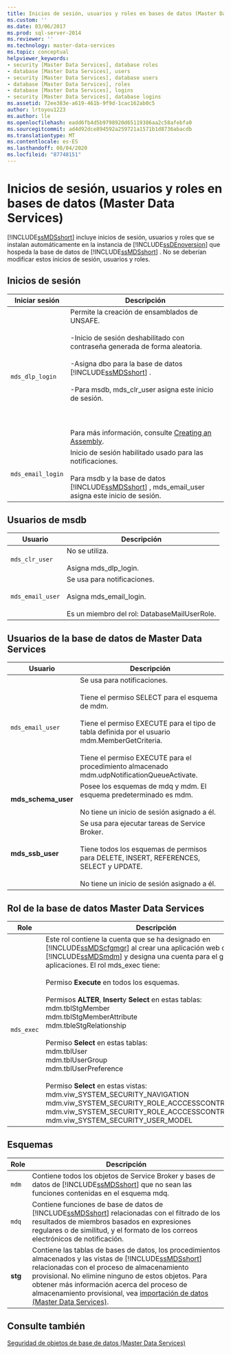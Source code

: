 ```yaml
---
title: Inicios de sesión, usuarios y roles en bases de datos (Master Data Services) | Microsoft Docs
ms.custom: ''
ms.date: 03/06/2017
ms.prod: sql-server-2014
ms.reviewer: ''
ms.technology: master-data-services
ms.topic: conceptual
helpviewer_keywords:
- security [Master Data Services], database roles
- database [Master Data Services], users
- security [Master Data Services], database users
- database [Master Data Services], roles
- database [Master Data Services], logins
- security [Master Data Services], database logins
ms.assetid: 72ee383e-a619-461b-9f9d-1cac162ab0c5
author: lrtoyou1223
ms.author: lle
ms.openlocfilehash: eadd6fb4d5b9798920d65119386aa2c58afebfa0
ms.sourcegitcommit: ad4d92dce894592a259721a1571b1d8736abacdb
ms.translationtype: MT
ms.contentlocale: es-ES
ms.lasthandoff: 08/04/2020
ms.locfileid: "87748151"
---
```

# <a name="database-logins-users-and-roles-master-data-services"></a>Inicios de sesión, usuarios y roles en bases de datos (Master Data Services)
  [!INCLUDE[ssMDSshort](../includes/ssmdsshort-md.md)] incluye inicios de sesión, usuarios y roles que se instalan automáticamente en la instancia de [!INCLUDE[ssDEnoversion](../includes/ssdenoversion-md.md)] que hospeda la base de datos de [!INCLUDE[ssMDSshort](../includes/ssmdsshort-md.md)] . No se deberían modificar estos inicios de sesión, usuarios y roles.  
  
## <a name="logins"></a>Inicios de sesión  
  
|Iniciar sesión|Descripción|  
|-----------|-----------------|  
|`mds_dlp_login`|Permite la creación de ensamblados de UNSAFE.<br /><br /> -Inicio de sesión deshabilitado con contraseña generada de forma aleatoria.<br /><br /> -Asigna dbo para la base de datos [!INCLUDE[ssMDSshort](../includes/ssmdsshort-md.md)] .<br /><br /> -Para msdb, mds_clr_user asigna este inicio de sesión.<br /><br /> <br /><br /> Para más información, consulte [Creating an Assembly](../relational-databases/clr-integration/assemblies/creating-an-assembly.md).|  
|`mds_email_login`|Inicio de sesión habilitado usado para las notificaciones.<br /><br /> Para msdb y la base de datos [!INCLUDE[ssMDSshort](../includes/ssmdsshort-md.md)] , mds_email_user asigna este inicio de sesión.|  
  
## <a name="msdb-users"></a>Usuarios de msdb  
  
|Usuario|Descripción|  
|----------|-----------------|  
|`mds_clr_user`|No se utiliza.<br /><br /> Asigna mds_dlp_login.|  
|`mds_email_user`|Se usa para notificaciones.<br /><br /> Asigna mds_email_login.<br /><br /> Es un miembro del rol: DatabaseMailUserRole.|  
  
## <a name="master-data-services-database-users"></a>Usuarios de la base de datos de Master Data Services  
  
|Usuario|Descripción|  
|----------|-----------------|  
|`mds_email_user`|Se usa para notificaciones.<br /><br /> Tiene el permiso SELECT para el esquema de mdm.<br /><br /> Tiene el permiso EXECUTE para el tipo de tabla definida por el usuario mdm.MemberGetCriteria.<br /><br /> Tiene el permiso EXECUTE para el procedimiento almacenado mdm.udpNotificationQueueActivate.|  
|**mds_schema_user**|Posee los esquemas de mdq y mdm. El esquema predeterminado es mdm.<br /><br /> No tiene un inicio de sesión asignado a él.|  
|**mds_ssb_user**|Se usa para ejecutar tareas de Service Broker.<br /><br /> Tiene todos los esquemas de permisos para DELETE, INSERT, REFERENCES, SELECT y UPDATE.<br /><br /> No tiene un inicio de sesión asignado a él.|  
  
## <a name="master-data-services-database-role"></a>Rol de la base de datos Master Data Services  
  
|Role|Descripción|  
|----------|-----------------|  
|`mds_exec`|Este rol contiene la cuenta que se ha designado en [!INCLUDE[ssMDScfgmgr](../includes/ssmdscfgmgr-md.md)] al crear una aplicación web de [!INCLUDE[ssMDSmdm](../includes/ssmdsmdm-md.md)] y designa una cuenta para el grupo de aplicaciones. El rol mds_exec tiene:<br /><br /> Permiso **Execute** en todos los esquemas.<br /><br /> Permisos **ALTER**, **Insert**y **Select** en estas tablas:<br />mdm.tblStgMember<br />mdm.tblStgMemberAttribute<br />mdm.tbleStgRelationship<br /><br /> Permiso **Select** en estas tablas:<br />mdm.tblUser<br />mdm.tblUserGroup<br />mdm.tblUserPreference<br /><br /> Permiso **Select** en estas vistas:<br />mdm.viw_SYSTEM_SECURITY_NAVIGATION<br />mdm.viw_SYSTEM_SECURITY_ROLE_ACCCESSCONTROL<br />mdm.viw_SYSTEM_SECURITY_ROLE_ACCCESSCONTROL_MEMBER<br />mdm.viw_SYSTEM_SECURITY_USER_MODEL|  
  
## <a name="schemas"></a>Esquemas  
  
|Role|Descripción|  
|----------|-----------------|  
|`mdm`|Contiene todos los objetos de Service Broker y bases de datos de [!INCLUDE[ssMDSshort](../includes/ssmdsshort-md.md)] que no sean las funciones contenidas en el esquema mdq.|  
|`mdq`|Contiene funciones de base de datos de [!INCLUDE[ssMDSshort](../includes/ssmdsshort-md.md)] relacionadas con el filtrado de los resultados de miembros basados en expresiones regulares o de similitud, y el formato de los correos electrónicos de notificación.|  
|**stg**|Contiene las tablas de bases de datos, los procedimientos almacenados y las vistas de [!INCLUDE[ssMDSshort](../includes/ssmdsshort-md.md)] relacionadas con el proceso de almacenamiento provisional. No elimine ninguno de estos objetos. Para obtener más información acerca del proceso de almacenamiento provisional, vea [importación de datos &#40;Master Data Services&#41;](overview-importing-data-from-tables-master-data-services.md).|  
  
## <a name="see-also"></a>Consulte también  
 [Seguridad de objetos de base de datos &#40;Master Data Services&#41;](../../2014/master-data-services/database-object-security-master-data-services.md)  
  
  
